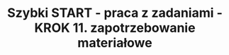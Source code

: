 ---
title: "Szybki START - praca z zadaniami - KROK 11. zapotrzebowanie materiałowe"
permalink: 11.start-op-zapotrzebowanie.html 
---